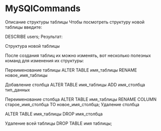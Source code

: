 # MySQlCommands
Описание структуры таблицы
Чтобы посмотреть структуру новой таблицы введите:

DESCRIBE users;
Результат:

Структура новой таблицы

После создания таблиц их можно изменять, вот несколько полезных команд для изменения их структуры:

Переименование таблицы
ALTER TABLE имя_таблицы RENAME новое_имя_таблицы

Добавление столбца
ALTER TABLE имя_таблицы ADD имя_столбца тип_данных

Переименование столбца
ALTER TABLE имя_таблицы RENAME COLUMN старое_имя_столбца TO новое_имя_столбца;
Удаление столбца

ALTER TABLE имя_таблицы DROP имя_столбца

Удаление всей таблицы
DROP TABLE имя таблицы;
